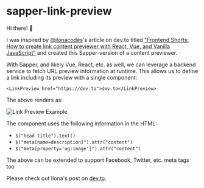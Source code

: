 # sapper-link-preview

Hi there! 👋

I was inspired by [@ilonacodes](https://twitter.com/ilonacodes)'s article on dev.to titled
["Frontend Shorts: How to create link content previewer with React, Vue, and Vanilla JavaScript"](https://dev.to/ilonacodes/frontend-shorts-how-to-create-link-content-previewer-with-react-vue-and-vanilla-javascript-1pm1)
and created this Sapper-version of a content previewer.

With Sapper, and likely Vue, React, etc. as well, we can leverage a backend service to fetch
URL preview information at runtime. This allows us to define a link including its preview
with a single component:

```
<LinkPreview href="https://dev.to">dev.to</LinkPreview>
```

The above renders as:

![Link Preview Example](./docs/sapper-preview-example.png "Logo Title Text 1")


The component uses the following information in the HTML:
* `$("head title").text()`
* `$("meta[name=description]").attr("content")`
* `$("meta[property='og:image']").attr("content")`

The above can be extended to support Facebook, Twitter, etc. meta tags too


Please check out Ilona's post on [dev.to](https://dev.to/ilonacodes/frontend-shorts-how-to-create-link-content-previewer-with-react-vue-and-vanilla-javascript-1pm1).